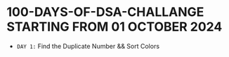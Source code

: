 # 100-DAYS-OF-DSA-CHALLANGE STARTING FROM 01 OCTOBER 2024

- `DAY 1:` Find the Duplicate Number && Sort Colors
